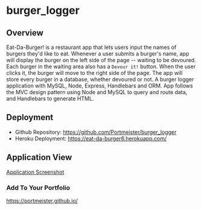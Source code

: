 # burger_logger

## Overview

Eat-Da-Burger! is a restaurant app that lets users input the names of burgers they'd like to eat. Whenever a user submits a burger's name, app will display the burger on the left side of the page -- waiting to be devoured. Each burger in the waiting area also has a `Devour it!` button. When the user clicks it, the burger will move to the right side of the page. The app will store every burger in a database, whether devoured or not. A burger logger application with MySQL, Node, Express, Handlebars and ORM. App follows the MVC design pattern using Node and MySQL to query and route data, and Handlebars to generate HTML.

## Deployment

- Github Repository: https://github.com/Portmeister/burger_logger
- Heroku Deployment: https://eat-da-burger6.herokuapp.com/

## Application View

[Application Screenshot](./public/assets/images/eatDaBurger.jpg)

### Add To Your Portfolio

https://portmeister.github.io/